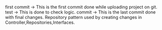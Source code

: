 first commit -> This is the first commit done while uploading project on git.
test -> This is done to check logic.
commit -> This is the last commit done with final changes.
          Repository pattern used by creating changes in Controller,Repositories,Interfaces.
